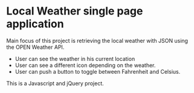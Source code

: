 <h1> Local Weather single page application </h1>

<p> Main focus of this project is retrieving the local weather with JSON using the OPEN Weather API.   <ul>
	  <li> User can see the weather in his current location </li>
	  <li> User can see a different icon depending on the weather. </li>
	  <li> User can push a button to toggle between Fahrenheit and Celsius. </li>

   </ul> 
</p>

<p>This is a Javascript and jQuery project. </p>

